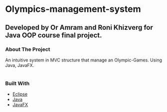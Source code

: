 # Olympics-management-system

## Developed by Or Amram and Roni Khizverg for  Java OOP course final project.

### About The Project

An intuitive system in MVC structure that manage an Olympic-Games.
Using Java, JavaFX.
<br />
<br />

### Built With

* [Eclipse](https://www.eclipse.org/downloads/)
* [Java](https://www.oracle.com/java/technologies/downloads/)
* [JavaFX](https://openjfx.io/)





